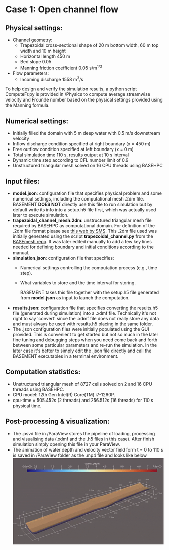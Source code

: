 # Case 1: Open channel flow

## Physical settings:
- Channel geometry:
  - Trapezoidal cross-sectional shape of 20 m bottom width, 60 m top width and 10 m height
  - Horizontal length 450 m
  - Bed slope 0.05
  - Manning friction coefficient 0.05 s/m<sup>1/3</sup>
- Flow parameters: 
  - Incoming discharge 1558 m<sup>3</sup>/s

To help design and verify the simulation results, a python script ComputeFr.py is provided in /Physics to compute average streamwise velocity and Frounde number based on the physical settings provided using the Manning formula.

## Numerical settings:
- Initially filled the domain with 5 m deep water with 0.5 m/s downstream velocity
- Inflow discharge condition specified at right boundary (x = 450 m)
- Free outflow condition specified at left boundary (x = 0 m)
- Total simulation time 110 s, results output at 10 s interval
- Dynamic time step according to CFL number limit of 0.9
- Unstructured triangular mesh solved on 16 CPU threads using BASEHPC

## Input files:
- **model.json**: configuration file that specifies physical problem and some numerical settings, including the computational mesh .2dm file. BASEMENT **DOES NOT** directly use this file to run simulation but by default write its info into a setup.h5 file first, which was actually used later to execute simulation.
- **trapezoidal_channel_mesh.2dm**: unstructured triangular mesh file required by BASEHPC as computational domain. For definition of the .2dm file format please see [this web by SMS](https://www.xmswiki.com/wiki/SMS:2D_Mesh_Files_*.2dm?__cf_chl_tk=r_woYILHa12UMY664uxq5gFDzTZfQia_Lz7.6bShzj8-1759226996-1.0.1.1-1aZOLNVb_EeD1zsV.on53xi.Jr71gmBhP2pD1xdBYy0). This .2dm file used was initially generated using the script **trapezoidal_channel.py** from the [BASEmesh repo](https://gitlab.ethz.ch/vaw/public/basemesh-v2/-/tree/master/examples/basechange?ref_type=heads). It was later edited manually to add a few key lines needed for defining boundary and initial conditions according to the manual.
- **simulation.json**: configuration file that specifies:
  - Numerical settings controlling the computation process (e.g., time step).
  - What variables to store and the time interval for storing. 
    
    BASEMENT takes this file together with the setup.h5 file generated from **model.json** as input to launch the computation.
- **results.json**: configuration file that specifies converting the results.h5 file (generated during simulation) into a .xdmf file. Technically it's not right to say 'convert' since the .xdmf file does not really store any data and must always be used with results.h5 placing in the same folder.
- The .json configuration files were initially populated using the GUI provided. This is convenient to get started but not so much in the later fine tuning and debugging steps when you need come back and forth between some particular parameters and re-run the simulation. In the later case it's better to simply edit the .json file directly and call the BASEMENT executables in a terminal environment.

## Computation statistics:
- Unstructured triangular mesh of 8727 cells solved on 2 and 16 CPU threads using BASEHPC.
- CPU model: 12th Gen Intel(R) Core(TM) i7-1260P.
- cpu-time = 505.452s (2 threads) and 256.512s (16 threads) for 110 s physical time.

## Post-processing & visualization:
- The .psvd file in /ParaView stores the pipeline of loading, processing and visualising data (.xdmf and the .h5 files in this case). After finish simulation simply opening this file in your ParaView.
- The animation of water depth and velocity vector field form t = 0 to 110 s is saved in /ParaView folder as the .mp4 file and looks like below
![Animation_01_openchannelflow](/01_openchannelflow/ParaView/01_openchannelflow.gif)